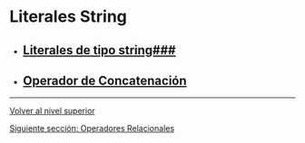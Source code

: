 # Literales String

- ## [Literales de tipo string###](u1Literalesdetipostring###/README.md)
- ## [Operador de Concatenación](u2concatenationOperator/README.md)


---

[Volver al nivel superior](../README.md)

[Siguiente sección: Operadores Relacionales](../u5relationalOperators/README.md)
